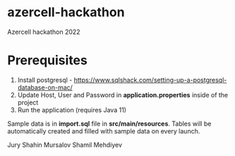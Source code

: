 # azercell-hackathon
Azercell hackathon 2022

# Prerequisites

1. Install postgresql - https://www.sqlshack.com/setting-up-a-postgresql-database-on-mac/
2. Update Host, User and Password in **application.properties** inside of the project
3. Run the application (requires Java 11)

Sample data is in **import.sql** file in **src/main/resources**. Tables will be automatically created and filled with sample data on every launch.


 Jury
 Shahin Mursalov 
 Shamil Mehdiyev

